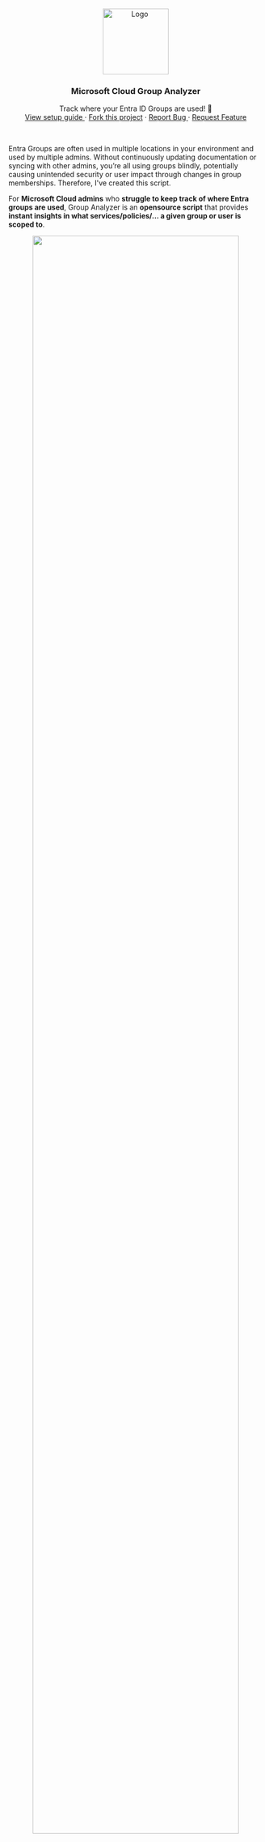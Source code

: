 
<br>
<p align="center">
  <a href="https://www.linkedin.com/in/jasper-baes/">
    <img src="./assets/logo.png" alt="Logo" height="130">
  </a>
  <h3 align="center">Microsoft Cloud Group Analyzer</h3>
  <p align="center">
    Track where your Entra ID Groups are used! 💪
    <br />
    <a href="https://github.com/jasperbaes/Microsoft-Cloud-Group-Analyzer#installation-and-usage">View setup guide </a>
    ·
    <a href="https://github.com/jasperbaes/Microsoft-Cloud-Group-Analyzer/fork"> Fork this project</a>
    ·
    <a href="https://github.com/jasperbaes/Microsoft-Cloud-Group-Analyzer/issues"> Report Bug </a>
    ·
    <a href="https://github.com/jasperbaes/Microsoft-Cloud-Group-Analyzer/issues"> Request Feature </a>
  </p>
</p>
<br />


Entra Groups are often used in multiple locations in your environment and used by multiple admins. Without continuously updating documentation or syncing with other admins, you’re all using groups blindly, potentially causing unintended security or user impact through changes in group memberships. Therefore, I've created this script.

For **Microsoft Cloud admins** who **struggle to keep track of where Entra groups are used**, Group Analyzer is an **opensource script** that provides **instant insights in what services/policies/... a given group or user is scoped to**.

<p align="center"><a href="./assets/mcga-shared.png" target="_blank"><img src="./assets/mcga-shared.png" width="90%" /></a></p>
Generated webreport:
<p align="center"><a href="./assets/example-report.png" target="_blank"><img src="./assets/example-report.png" width="60%" /></a></p>

Group Analyzer is an essential script for Microsoft Cloud Administrators seeking comprehensive visibility into the usage of Entra groups across their environment. By providing detailed insights, this tool empowers admins to:

- **Prevent Unintended Impacts:** Safeguard against inadvertent membership modifications in groups that could trigger unexpected configuration changes in various services.
- **Enhance Group Management:** Maintain a clear overview of group assignments, ensuring efficient and informed management of your cloud environment.
- **Save time:** Don't spend time going over all of your policies and services looking where a certain Entra group is used.
- **Be in control:** To be certain and have confirmation that you are not adding users to groups, causing unforseen impact.

Find the original post on [LinkedIn](https://www.linkedin.com/feed/update/urn:li:activity:7157748584753319936/).

## What's in scope?

Group Analyzer lists group memberships for following services:

| Available |                     Service                      |                                                                     Description / Comment / Reason |
| --------- | :----------------------------------------------: | -------------------------------------------------------------------------------------------------: |
| ✅         |            Entra Group memberships            |                                                                                                    |
| ✅         |                  Entra ID Roles                  |                                                                                                    |
| ✅         |         Entra ID Enterprise Applications         |                                                                                                    |
| ✅         |            Entra ID MFA Registration             |                                                                                                    |
| ✅         |         Entra ID Authentication Methods          |                                                                                                    |
| ✅         |       Entra ID Conditional Access Policies       |                                                                                                    |
| ✅         |   Intune Enrollment Devices Limit restrictions   |                                                                                                    |
| ✅         |     Intune Enrollment Device OS restrictions     |                                                                                                    |
| ✅         |            Intune Compliance Policies            |                                                                                                    |
| ✅         |          Intune Configuration Profiles           |                                                                                                    |
| ✅         |              Intune Device Scripts               |                                                                                                    |
| ✅         |          Intune App Protection Policies          |                                                                                                    |
| ✅         |        Intune App Configuration Policies         |                                                                                                    |
| ✅         |              Intune App Assignments              |                                                                                                    |
| ✅         |       Intune Autopilot Deployment Profiles       |                                                                                                    |
| ✅         |               Microsoft 365 Teams                |                                                                                                    |
| ✅         |                 Azure Resources                  | If the input is a User ID, the resources where that specific user is assigned to are also reported |
| ✅         |               Azure Subscriptions                |                                                                                                    |
| ✅         |                  Access Package                  |                                                                                                    |
| ❌         | Entra ID Authentication Methods feature settings |                                                 Coming soon  |
| ❌         |           Entra ID Administrative Unit           |                                                                                        Coming soon |
| ❌         |              Entra ID Cross Tenant               |                                                                                        Coming soon |
| ❌         |            Entra ID App Registrations            |                              Coming soon |

<!-- to check: -->
<!-- https://graph.microsoft.com/v1.0/policies/adminConsentRequestPolicy -->

## Installation and usage

<a href="./assets/mcga-1.png" target="_blank"><img src="./assets/mcga-1.png" width="60%" /></a> <br>
<a href="./assets/mcga-2.png" target="_blank"><img src="./assets/mcga-2.png" width="60%" /></a> <br>
<a href="./assets/mcga-3.png" target="_blank"><img src="./assets/mcga-3.png" width="60%" /></a> <br>


```sh
git clone https://github.com/jasperbaes/Microsoft-Cloud-Group-Analyzer.git
cd ./Microsoft-Cloud-Group-Analyzer
npm install
```

Rename the .env.example file in the root of the folder to .env and fill in below fields (guide above):

```
CLIENTID=<app registration ID>
TENANTID=<your tenant ID>
CLIENTSECRET=<app secret>
```

## Usage

Examples:

```sh
node index.js <user ID>
node index.js <group ID>
node index.js all
```

Export examples:
```sh
node index.js xxxx-xxxx-xxxx-xxxx --export-json
node index.js xxxx-xxxx-xxxx-xxxx --export-csv
node index.js xxxx-xxxx-xxxx-xxxx --export-json --export-csv
```

Import example:
```sh
node index.js all -f Cloud-Analyzer-export.json
```

CLI-only, skip, limit and debug parameter:
```sh
node index.js xxxx-xxxx-xxxx-xxxx --export-json --cli-only
node index.js xxxx-xxxx-xxxx-xxxx --skip 10 --limit 5
node index.js xxxx-xxxx-xxxx-xxxx --debug
```

| Parameter           |               Description |
| ----------------- | --------------------------------------------------------------: |
| `xxxx-xxxx-xxxx-xxxx` | The group ID / user ID or 'all' should be the first parameter. This parameter is optional.  |
| `--export-json` | This parameter will export the results to JSON in a file in the current directory. This parameter is optional and can be used with any other parameter. |
| `--export-csv` | This parameter will export the results to JSON in a file in the current directory. This parameter is optional and can be used with any other parameter. |
| `-f` | This parameter specifies an import JSON file. Format needs to be the same as the JSON exported with the parameter --export-json. This parameter is optional and can be used with any other parameter. |
| `--cli-only` | With this parameter, the web report will not be generated or opened. This parameter is optional and can be used with any other parameter. |
| `-s` or `--skip` | Limits the number of groups in scope. |
| `-l` or `--limit` | Limits the number of groups in scope. |
| `-d` or `--debug` | Debug output and log file. |

Without specifying an ID in the command, the script will ask you to paste a group ID, a user ID or the word 'all':

| Option            |               example                |                                                     Description |
| ----------------- | :----------------------------------: | --------------------------------------------------------------: |
| Entra Group ID | `99ccbd7e-0fc9-4545-8cf9-ee89191ed78d` |                       The given group ID + subgroups will be in scope |
| Entra User ID  | `caf7b774-c8ab-47c3-a39e-d0a0d85d6423` | All groups where the given user is member of are in scope + subgroups |
| 'all'             |                 `all`                  |              This option will take all Entra groups in scope |

## Web report

Automatically, a visual web report will be generated and opened in your default browser. To save the report as a PDF file, use the shortcut Ctrl + P. To skip the web report and use the command line interface only, include the `--cli-only` parameter.

## Issues

We strive to maintain the functionality and reliability of this project. However, some issues may arise, particularly due to changes in external dependencies such as the Microsoft 365 or Azure APIs. These changes can sometimes introduce unexpected behavior or breaking changes in our application.

### How to Report Issues
If you encounter any problems, please help us by reporting them in the following manner:

1. **Search Existing Issues:** Before submitting a new issue, please check if it has already been reported or addressed. You can find existing issues in the [Issues section](https://github.com/jasperbaes/Microsoft-Cloud-Group-Analyzer/issues) of our GitHub repository.

2. **Create a New Issue:** If the issue hasn't been reported, you can [create a new issue](https://github.com/jasperbaes/Microsoft-Cloud-Group-Analyzer/issues/new) by providing the following details:
   - A descriptive title of the issue.
   - A detailed description of the problem.
   - Steps to reproduce the issue, including any relevant code snippets.
   - The environment details: operating system, browser, and version used.
   - Any error messages or logs that were observed.

We are committed to addressing reported issues as efficiently as possible. Your feedback and contributions are invaluable in helping us maintain and improve this project. Thank you for your support and collaboration!

## Contact

Jasper Baes (https://jbaes.be and https://www.linkedin.com/in/jasper-baes)

## Release history

Release version numbers: YEAR-WEEK

- 2025.36
  - updated added Intune App Assignments ([#20](https://github.com/jasperbaes/Microsoft-Cloud-Group-Analyzer/pull/20) by [@davejlong](https://github.com/davejlong))
  - helper.js error handling fixed, package-lock and .gitignore updated ([#17](https://github.com/jasperbaes/Microsoft-Cloud-Group-Analyzer/pull/17) and [#18](https://github.com/jasperbaes/Microsoft-Cloud-Group-Analyzer/pull/18) by [SamPlaysKeys](https://github.com/SamPlaysKeys))
- 2024.50
  - 8x faster (local caching + processing in batches of 10)
- 2024.48
  - add skip, limit and debug parameter ([#12](https://github.com/jasperbaes/Microsoft-Cloud-Group-Analyzer/issues/12))
  - report improvements
- 2024.45
  - bug fixes, improved error handline, documentation updates
- 2024.07
  - bugfix ([#8](https://github.com/jasperbaes/Microsoft-Cloud-Group-Analyzer/issues/8))
- 2024.06
  - visual webreport
  - open JSON export as input file
- 2024.05
  - temporary removed documentation for user login. App authentication recommended for now.
  - improved error reporting
  - improved documentation and setup guide
  - export to JSON and CSV
  - added new service: Access Packages
  - added version checker
- 2024.04
  - initial release

## License

Please be aware that the Group Analyzer code is intended solely for individual administrators' personal use. It is not licensed for use by organizations seeking financial gain. This restriction is in place to ensure the responsible and fair use of the tool. Admins are encouraged to leverage this code to enhance their own understanding and management within their respective environments, but any commercial or organizational profit-driven usage is strictly prohibited.

Thank you for respecting these usage terms and contributing to a fair and ethical software community. 

Jasper Baes (https://jbaes.be and https://www.linkedin.com/in/jasper-baes)
